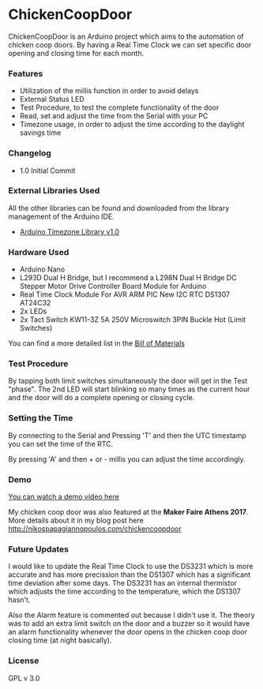# ChickenCoopDoor

ChickenCoopDoor is an Arduino project which aims to the automation of chicken coop doors. By having a Real Time Clock we can set specific door opening and closing time for each month.

### Features

  - Utilization of the millis function in order to avoid delays
  - External Status LED
  - Test Procedure, to test the complete functionality of the door
  - Read, set and adjust the time from the Serial with your PC
  - Timezone usage, in order to adjust the time according to the daylight savings time

### Changelog
  - 1.0 Initial Commit

### External Libraries Used
All the other libraries can be found and downloaded from the library management of the Arduino IDE.

* [Arduino Timezone Library v1.0](https://github.com/JChristensen/Timezone)

### Hardware Used

* Arduino Nano
* L293D Dual H Bridge, but I recommend a L298N Dual H Bridge DC Stepper Motor Drive Controller Board Module for Arduino
* Real Time Clock Module For AVR ARM PIC New I2C RTC DS1307 AT24C32
* 2x LEDs
* 2x Tact Switch KW11-3Z 5A 250V Microswitch 3PIN Buckle Hot (Limit Switches)

You can find a more detailed list in the [Bill of Materials](MATERIALS.md)

### Test Procedure
By tapping both limit switches simultaneously the door will get in the Test "phase". The 2nd LED will start blinking so many times as the current hour and the door will do a complete opening or closing cycle.

### Setting the Time
By connecting to the Serial and Pressing 'T' and then the UTC timestamp you can set the time of the RTC.

By pressing 'A' and then + or - millis you can adjust the time accordingly.

### Demo

[You can watch a demo video here](https://www.youtube.com/watch?v=tN1-I40H8xY)

My chicken coop door was also featured at the **Maker Faire Athens 2017**.
More details about it in my blog post here http://nikospapagiannopoulos.com/chickencoopdoor

### Future Updates

I would like to update the Real Time Clock to use the DS3231 which is more accurate and has more precission than the DS1307 which has a significant time deviation after some days. The DS3231 has an internal thermistor which adjusts the time according to the temperature, which the DS1307 hasn't.

Also the Alarm feature is commented out because I didn't use it. The theory was to add an extra limit switch on the door and a buzzer so it would have an alarm functionality whenever the door opens in the chicken coop door closing time (at night basically).

### License

GPL v 3.0
